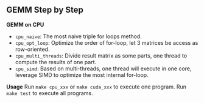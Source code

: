 ## GEMM Step by Step

**GEMM on CPU**
- `cpu_naive`: The most naive triple for loops method.
- `cpu_opt_loop`: Optimize the order of for-loop, let 3 matrices be access as row-oriented.
- `cpu_multi_threads`: Divide result matrix as some parts, one thread to compute the results of one part.
- `cpu_simd`: Based on multi-threads, one thread will execute in one core, leverage SIMD to optimize the most internal for-loop.

**Usage**
Run `make cpu_xxx` or `make cuda_xxx` to execute one program. Run `make test` to execute all programs.
